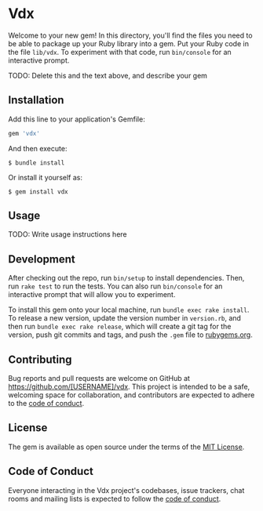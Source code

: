 # Vdx

Welcome to your new gem! In this directory, you'll find the files you need to be able to package up your Ruby library into a gem. Put your Ruby code in the file `lib/vdx`. To experiment with that code, run `bin/console` for an interactive prompt.

TODO: Delete this and the text above, and describe your gem

## Installation

Add this line to your application's Gemfile:

```ruby
gem 'vdx'
```

And then execute:

    $ bundle install

Or install it yourself as:

    $ gem install vdx

## Usage

TODO: Write usage instructions here

## Development

After checking out the repo, run `bin/setup` to install dependencies. Then, run `rake test` to run the tests. You can also run `bin/console` for an interactive prompt that will allow you to experiment.

To install this gem onto your local machine, run `bundle exec rake install`. To release a new version, update the version number in `version.rb`, and then run `bundle exec rake release`, which will create a git tag for the version, push git commits and tags, and push the `.gem` file to [rubygems.org](https://rubygems.org).

## Contributing

Bug reports and pull requests are welcome on GitHub at https://github.com/[USERNAME]/vdx. This project is intended to be a safe, welcoming space for collaboration, and contributors are expected to adhere to the [code of conduct](https://github.com/[USERNAME]/vdx/blob/master/CODE_OF_CONDUCT.md).


## License

The gem is available as open source under the terms of the [MIT License](https://opensource.org/licenses/MIT).

## Code of Conduct

Everyone interacting in the Vdx project's codebases, issue trackers, chat rooms and mailing lists is expected to follow the [code of conduct](https://github.com/[USERNAME]/vdx/blob/master/CODE_OF_CONDUCT.md).
